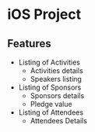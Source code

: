 #  iOS Project

## Features

- Listing of Activities
    - Activities details
    - Speakers listing
- Listing of Sponsors
    - Sponsors details
    - Pledge value
- Listing of Attendees
    - Attendees Details
